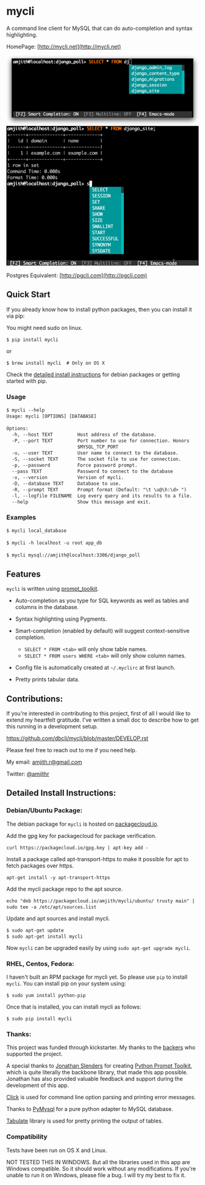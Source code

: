 # mycli
A command line client for MySQL that can do auto-completion and syntax highlighting.

HomePage: [http://mycli.net](http://mycli.net)

![Completion](screenshots/tables.png)
![CompletionGif](screenshots/main.gif)

Postgres Equivalent: [http://pgcli.com](http://pgcli.com)

Quick Start
-----------

If you already know how to install python packages, then you can install it via pip:

You might need sudo on linux.

```
$ pip install mycli
```

or

```
$ brew install mycli  # Only on OS X
```

Check the [detailed install instructions](#Detailed-Install-Instructions) for debian packages or getting started with pip.

### Usage

    $ mycli --help
    Usage: mycli [OPTIONS] [DATABASE]

    Options:
      -h, --host TEXT         Host address of the database.
      -P, --port TEXT         Port number to use for connection. Honors
                              $MYSQL_TCP_PORT
      -u, --user TEXT         User name to connect to the database.
      -S, --socket TEXT       The socket file to use for connection.
      -p, --password          Force password prompt.
      --pass TEXT             Password to connect to the database
      -v, --version           Version of mycli.
      -D, --database TEXT     Database to use.
      -R, --prompt TEXT       Prompt format (Default: "\t \u@\h:\d> ")
      -l, --logfile FILENAME  Log every query and its results to a file.
      --help                  Show this message and exit.

### Examples

    $ mycli local_database

    $ mycli -h localhost -u root app_db

    $ mycli mysql://amjith@localhost:3306/django_poll

Features
--------

`mycli` is written using [prompt_toolkit](https://github.com/jonathanslenders/python-prompt-toolkit/).

* Auto-completion as you type for SQL keywords as well as tables and
  columns in the database.
* Syntax highlighting using Pygments.
* Smart-completion (enabled by default) will suggest context-sensitive completion.

    - `SELECT * FROM <tab>` will only show table names. 
    - `SELECT * FROM users WHERE <tab>` will only show column names. 

* Config file is automatically created at ``~/.myclirc`` at first launch.
* Pretty prints tabular data.

Contributions:
--------------

If you're interested in contributing to this project, first of all I would like
to extend my heartfelt gratitude. I've written a small doc to describe how to
get this running in a development setup.

https://github.com/dbcli/mycli/blob/master/DEVELOP.rst

Please feel free to reach out to me if you need help. 

My email: amjith.r@gmail.com 

Twitter: [@amjithr](http://twitter.com/amjithr)

## Detailed Install Instructions:

### Debian/Ubuntu Package:

The debian package for `mycli` is hosted on [packagecloud.io](https://packagecloud.io/amjith/mycli).

Add the gpg key for packagecloud for package verification.

```
curl https://packagecloud.io/gpg.key | apt-key add -
```
    
Install a package called apt-transport-https to make it possible for apt to fetch packages over https.

```
apt-get install -y apt-transport-https
```

Add the mycli package repo to the apt source.

```
echo "deb https://packagecloud.io/amjith/mycli/ubuntu/ trusty main" | sudo tee -a /etc/apt/sources.list
```

Update and apt sources and install mycli.

```
$ sudo apt-get update
$ sudo apt-get install mycli
```

Now `mycli` can be upgraded easily by using ``sudo apt-get upgrade mycli``.

### RHEL, Centos, Fedora:

I haven't built an RPM package for mycli yet. So please use `pip` to install `mycli`. You can install pip on your system using:

```
$ sudo yum install python-pip
```

Once that is installed, you can install mycli as follows:

```
$ sudo pip install mycli
```

### Thanks:

This project was funded through kickstarter. My thanks to the [backers](http://mycli.net/sponsors) who supported the project. 

A special thanks to [Jonathan Slenders](https://twitter.com/jonathan_s) for
creating [Python Prompt Toolkit](http://github.com/jonathanslenders/python-prompt-toolkit), 
which is quite literally the backbone library, that made this app possible.
Jonathan has also provided valuable feedback and support during the development
of this app.

[Click](http://click.pocoo.org/3/) is used for command line option parsing
and printing error messages.

Thanks to [PyMysql](http://www.pymysql.org/) for a pure python adapter to MySQL database. 

[Tabulate](https://pypi.python.org/pypi/tabulate) library is used for pretty printing the output of tables. 


### Compatibility

Tests have been run on OS X and Linux.

NOT TESTED THIS IN WINDOWS. But all the libraries used in this app are Windows compatible. So it should work without any modifications. If you're unable to run it on Windows, please file a bug. I will try my best to fix it.
